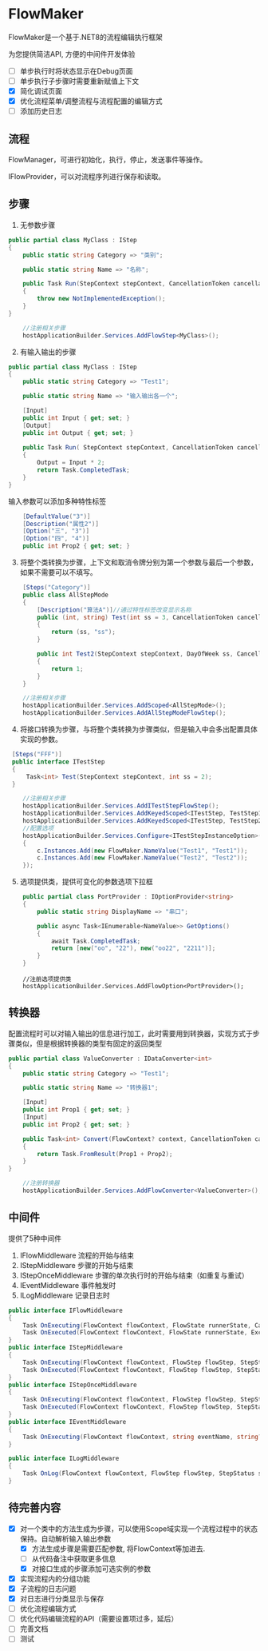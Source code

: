 # FlowMaker

FlowMaker是一个基于.NET8的流程编辑执行框架

为您提供简洁API, 方便的中间件开发体验

- [ ] 单步执行时将状态显示在Debug页面
- [ ] 单步执行子步骤时需要重新赋值上下文
- [x] 简化调试页面
- [x] 优化流程菜单/调整流程与流程配置的编辑方式
- [ ] 添加历史日志

## 流程

FlowManager，可进行初始化，执行，停止，发送事件等操作。

IFlowProvider，可以对流程序列进行保存和读取。

## 步骤

1. 无参数步骤

```c#
public partial class MyClass : IStep
{
    public static string Category => "类别";

    public static string Name => "名称";

    public Task Run(StepContext stepContext, CancellationToken cancellationToken)
    {
        throw new NotImplementedException();
    }
}
```

```c#
	//注册相关步骤
	hostApplicationBuilder.Services.AddFlowStep<MyClass>();
```



2. 有输入输出的步骤

```c#
public partial class MyClass : IStep
{
    public static string Category => "Test1";

    public static string Name => "输入输出各一个";

    [Input]
    public int Input { get; set; }
    [Output]
    public int Output { get; set; }
    
    public Task Run( StepContext stepContext, CancellationToken cancellationToken)
    {
        Output = Input * 2;
        return Task.CompletedTask;
    }
}
```

输入参数可以添加多种特性标签

```c#
    [DefaultValue("3")]
    [Description("属性2")]
    [Option("三", "3")]
    [Option("四", "4")]
    public int Prop2 { get; set; }
```

3. 将整个类转换为步骤，上下文和取消令牌分别为第一个参数与最后一个参数，如果不需要可以不填写。

```c#
    [Steps("Category")]
    public class AllStepMode
    {
        [Description("算法A")]//通过特性标签改变显示名称
        public (int, string) Test(int ss = 3, CancellationToken cancellationToken = default)
        {
            return (ss, "ss");
        }

        public int Test2(StepContext stepContext, DayOfWeek ss, CancellationToken cancellationToken)
        {
            return 1;
        }
    }
```

```c#
	//注册相关步骤
	hostApplicationBuilder.Services.AddScoped<AllStepMode>();
	hostApplicationBuilder.Services.AddAllStepModeFlowStep();
```



4. 将接口转换为步骤，与将整个类转换为步骤类似，但是输入中会多出配置具体实现的参数。

```c#
 [Steps("FFF")]
 public interface ITestStep
 {
     Task<int> Test(StepContext stepContext, int ss = 2);
 }
```

```c#
    //注册相关步骤
	hostApplicationBuilder.Services.AddITestStepFlowStep();
    hostApplicationBuilder.Services.AddKeyedScoped<ITestStep, TestStep1>("Test1");
    hostApplicationBuilder.Services.AddKeyedScoped<ITestStep, TestStep2>("Test2");
	//配置选项
    hostApplicationBuilder.Services.Configure<ITestStepInstanceOption>(c =>
    {
        c.Instances.Add(new FlowMaker.NameValue("Test1", "Test1"));
        c.Instances.Add(new FlowMaker.NameValue("Test2", "Test2"));
    });
```



5. 选项提供类，提供可变化的参数选项下拉框

```c#
    public partial class PortProvider : IOptionProvider<string>
    {
        public static string DisplayName => "串口";

        public async Task<IEnumerable<NameValue>> GetOptions()
        {
            await Task.CompletedTask;
            return [new("oo", "22"), new("oo22", "2211")];
        }
    }
```

```
	//注册选项提供类
	hostApplicationBuilder.Services.AddFlowOption<PortProvider>();
```

## 转换器

配置流程时可以对输入输出的信息进行加工，此时需要用到转换器，实现方式于步骤类似，但是根据转换器的类型有固定的返回类型

```c#
public partial class ValueConverter : IDataConverter<int>
{
    public static string Category => "Test1";

    public static string Name => "转换器1";

    [Input]
    public int Prop1 { get; set; }
    [Input]
    public int Prop2 { get; set; }

    public Task<int> Convert(FlowContext? context, CancellationToken cancellationToken)
    {
        return Task.FromResult(Prop1 + Prop2);
    }
}
```

```c#
	//注册转换器
	hostApplicationBuilder.Services.AddFlowConverter<ValueConverter>();
```



## 中间件

提供了5种中间件

1. IFlowMiddleware 流程的开始与结束
2. IStepMiddleware 步骤的开始与结束
3. IStepOnceMiddleware 步骤的单次执行时的开始与结束（如重复与重试）
4. IEventMiddleware 事件触发时
5. ILogMiddleware 记录日志时

```c#
public interface IFlowMiddleware
{
    Task OnExecuting(FlowContext flowContext, FlowState runnerState, CancellationToken cancellationToken);
    Task OnExecuted(FlowContext flowContext, FlowState runnerState, Exception? exception, CancellationToken cancellationToken);
}
public interface IStepMiddleware
{
    Task OnExecuting(FlowContext flowContext, FlowStep flowStep, StepStatus step, CancellationToken cancellationToken);
    Task OnExecuted(FlowContext flowContext, FlowStep flowStep, StepStatus step, Exception? exception, CancellationToken cancellationToken);
}
public interface IStepOnceMiddleware
{
    Task OnExecuting(FlowContext flowContext, FlowStep flowStep, StepStatus step, StepOnceStatus stepOnceStatus, CancellationToken cancellationToken);
    Task OnExecuted(FlowContext flowContext, FlowStep flowStep, StepStatus step, StepOnceStatus stepOnceStatus, Exception? exception, CancellationToken cancellationToken);
}
public interface IEventMiddleware
{
    Task OnExecuting(FlowContext flowContext, string eventName, string? eventData, CancellationToken cancellationToken);
}

public interface ILogMiddleware
{
    Task OnLog(FlowContext flowContext, FlowStep flowStep, StepStatus step, StepOnceStatus stepOnceStatus, LogInfo logInfo, CancellationToken cancellationToken);
}
```

## 待完善内容

- [x] 对一个类中的方法生成为步骤，可以使用Scope域实现一个流程过程中的状态保持。自动解析输入输出参数
  - [x] 方法生成步骤是需要匹配参数, 将FlowContext等加进去. 
  - [ ] 从代码备注中获取更多信息
  - [x] 对接口生成的步骤添加可选实例的参数
- [x] 实现流程内的分组功能
- [x] 子流程的日志问题
- [x] 对日志进行分类显示与保存
- [ ] 优化流程编辑方式
- [ ] 优化代码编辑流程的API（需要设置项过多，延后）
- [ ] 完善文档
- [ ] 测试

